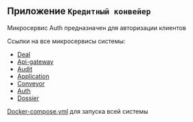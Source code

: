 ## Приложение `Кредитный конвейер`
Микросервис Auth предназначен для авторизации клиентов
  
Ссылки на все микросервисы системы:
* [Deal](https://github.com/dashaVav/deal)
* [Api-gateway](https://github.com/dashaVav/api-gateway)
* [Audit](https://github.com/dashaVav/audit)
* [Application](https://github.com/dashaVav/application)
* [Conveyor](https://github.com/dashaVav/conveyor)
* [Auth](https://github.com/dashaVav/auth)
* [Dossier](https://github.com/dashaVav/dossier)

[Docker-compose.yml](https://github.com/dashaVav/deal/blob/master/compose.yml) для запуска всей системы
